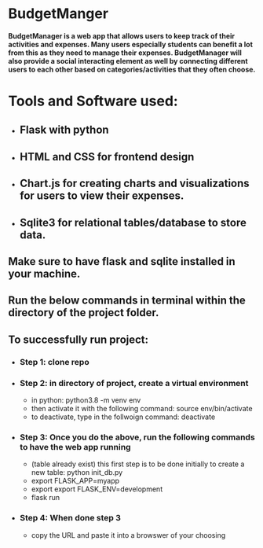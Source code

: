 # BudgetManger

#### BudgetManager is a web app that allows users to keep track of their activities and expenses. Many users especially students can benefit a lot from this as they need to manage their expenses. BudgetManager will also provide a social interacting element as well by connecting different users to each other based on categories/activities that they often choose.

# Tools and Software used:
  - ## Flask with python
  - ## HTML and CSS for frontend design
  - ## Chart.js for creating charts and visualizations for users to view their expenses.
  - ## Sqlite3 for relational tables/database to store data.

## Make sure to have flask and sqlite installed in your machine.

## Run the below commands in terminal within the directory of the project folder.

## To successfully run project:
- ### Step 1: clone repo

- ### Step 2: in directory of project, create a virtual environment
  - in python:  python3.8 -m venv env
  - then activate it with the following command: source env/bin/activate
  - to deactivate, type in the follwoign command: deactivate

- ### Step 3: Once you do the above, run the following commands to have the web app running
  - (table already exist) this first step is to be done initially to create a new table: python init_db.py
  - export FLASK_APP=myapp
  - export export FLASK_ENV=development
  - flask run

- ### Step 4: When done step 3
  -  copy the URL and paste it into a browswer of your choosing
